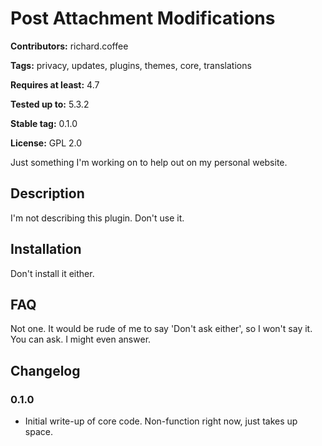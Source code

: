 
# Post Attachment Modifications #

**Contributors:** richard.coffee


**Tags:** privacy, updates, plugins, themes, core, translations


**Requires at least:** 4.7


**Tested up to:** 5.3.2


**Stable tag:** 0.1.0


**License:** GPL 2.0


Just something I'm working on to help out on my personal website.

## Description

I'm not describing this plugin.  Don't use it.

## Installation

Don't install it either.

## FAQ

Not one.  It would be rude of me to say 'Don't ask either', so I won't say it.  You can ask.  I might even answer.

## Changelog

### 0.1.0
* Initial write-up of core code.  Non-function right now, just takes up space.
